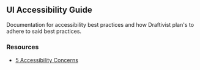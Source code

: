 ## UI Accessibility Guide
Documentation for accessibility best practices and  how Draftivist plan's to adhere to said best practices.

### Resources
- [5 Accessibility Concerns](https://bighack.org/5-most-annoying-website-features-i-face-as-a-blind-screen-reader-user-accessibility/)
